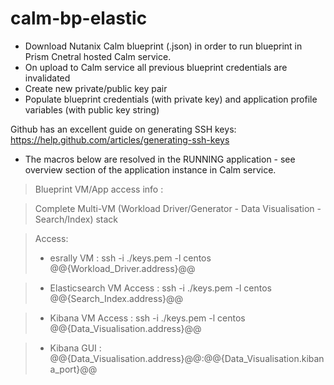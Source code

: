 # calm-bp-elastic

  - Download Nutanix Calm blueprint (.json) in order to run blueprint in Prism Cnetral hosted Calm service.
  - On upload to Calm service all previous blueprint credentials are invalidated
  - Create new private/public key pair
  - Populate blueprint credentials (with private key) and application profile variables (with public key string)
   
Github has an excellent guide on generating SSH keys: https://help.github.com/articles/generating-ssh-keys

* The macros below are resolved in the RUNNING application - see overview section of the application instance in Calm service.

>Blueprint VM/App access info :

>Complete Multi-VM (Workload Driver/Generator - Data Visualisation - Search/Index) stack

>Access:
>* esrally VM : ssh -i ./keys.pem -l centos @@{Workload_Driver.address}@@

>* Elasticsearch VM Access : ssh -i ./keys.pem -l centos @@{Search_Index.address}@@

>* Kibana VM Access : ssh -i ./keys.pem -l centos @@{Data_Visualisation.address}@@

>* Kibana GUI : @@{Data_Visualisation.address}@@:@@{Data_Visualisation.kibana_port}@@
